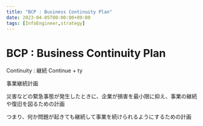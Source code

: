 ```yaml
---
title: "BCP : Business Continuity Plan"
date: 2023-04-05T00:00:00+09:00
tags: [InfoEngineer,strategy]
---
```

# BCP : Business Continuity Plan

Continuity : 継続 Continue + ty

事業継続計画

災害などの緊急事態が発生したときに、企業が損害を最小限に抑え、事業の継続や復旧を図るための計画

つまり、何か問題が起きても継続して事業を続けられるようにするための計画